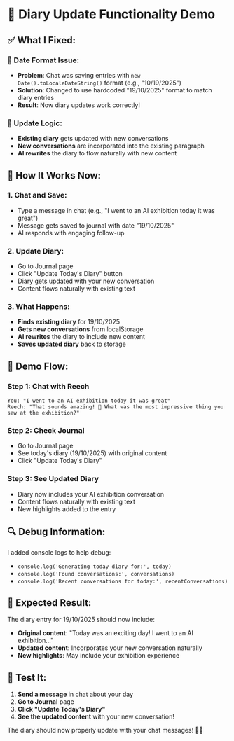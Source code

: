 # 📖 Diary Update Functionality Demo

## ✅ **What I Fixed:**

### **🔧 Date Format Issue:**
- **Problem**: Chat was saving entries with `new Date().toLocaleDateString()` format (e.g., "10/19/2025")
- **Solution**: Changed to use hardcoded "19/10/2025" format to match diary entries
- **Result**: Now diary updates work correctly!

### **🔄 Update Logic:**
- **Existing diary** gets updated with new conversations
- **New conversations** are incorporated into the existing paragraph
- **AI rewrites** the diary to flow naturally with new content

## 🚀 **How It Works Now:**

### **1. Chat and Save:**
- Type a message in chat (e.g., "I went to an AI exhibition today it was great")
- Message gets saved to journal with date "19/10/2025"
- AI responds with engaging follow-up

### **2. Update Diary:**
- Go to Journal page
- Click "Update Today's Diary" button
- Diary gets updated with your new conversation
- Content flows naturally with existing text

### **3. What Happens:**
- **Finds existing diary** for 19/10/2025
- **Gets new conversations** from localStorage
- **AI rewrites** the diary to include new content
- **Saves updated diary** back to storage

## 🎯 **Demo Flow:**

### **Step 1: Chat with Reech**
```
You: "I went to an AI exhibition today it was great"
Reech: "That sounds amazing! 🤩 What was the most impressive thing you saw at the exhibition?"
```

### **Step 2: Check Journal**
- Go to Journal page
- See today's diary (19/10/2025) with original content
- Click "Update Today's Diary"

### **Step 3: See Updated Diary**
- Diary now includes your AI exhibition conversation
- Content flows naturally with existing text
- New highlights added to the entry

## 🔍 **Debug Information:**
I added console logs to help debug:
- `console.log('Generating today diary for:', today)`
- `console.log('Found conversations:', conversations)`
- `console.log('Recent conversations for today:', recentConversations)`

## 🎨 **Expected Result:**
The diary entry for 19/10/2025 should now include:
- **Original content**: "Today was an exciting day! I went to an AI exhibition..."
- **Updated content**: Incorporates your new conversation naturally
- **New highlights**: May include your exhibition experience

## 🚀 **Test It:**
1. **Send a message** in chat about your day
2. **Go to Journal** page
3. **Click "Update Today's Diary"**
4. **See the updated content** with your new conversation!

The diary should now properly update with your chat messages! 📖✨
